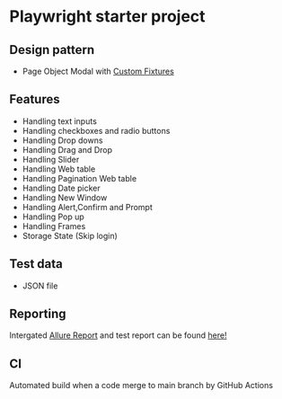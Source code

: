 # Playwright starter project
## Design pattern
- Page Object Modal with [Custom Fixtures]
## Features
-  Handling text inputs
-  Handling checkboxes and radio buttons
-  Handling Drop downs
-  Handling Drag and Drop
-  Handling Slider
-  Handling Web table
-  Handling Pagination Web table
-  Handling Date picker
-  Handling New Window
-  Handling Alert,Confirm and Prompt
-  Handling Pop up
-  Handling Frames
-  Storage State (Skip login)

## Test data
- JSON file

## Reporting
Intergated [Allure Report] and test report can be found [here!]

## CI 
Automated build when a code merge to main branch by  GitHub Actions

[Allure Report]: <https://www.npmjs.com/package/allure-playwright>
[here!]: <https://anson-automate.github.io/playWright/>
[Custom Fixtures]: <https://playwright.dev/docs/test-fixtures#creating-a-fixture>
